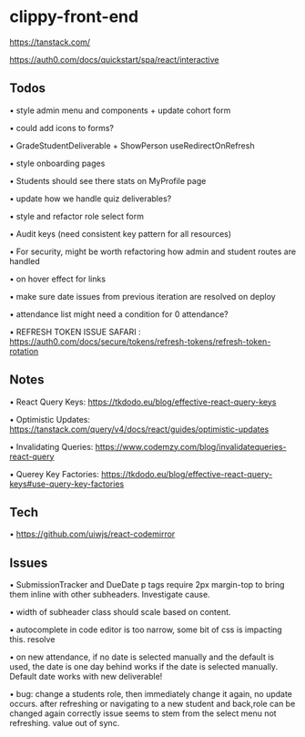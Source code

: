 # clippy-front-end

https://tanstack.com/

https://auth0.com/docs/quickstart/spa/react/interactive


## Todos

• style admin menu and components + update cohort form

• could add icons to forms?

• GradeStudentDeliverable + ShowPerson useRedirectOnRefresh

• style onboarding pages

• Students should see there stats on MyProfile page

• update how we handle quiz deliverables?

• style and refactor role select form

• Audit keys (need consistent key pattern for all resources)

• For security, might be worth refactoring how admin and student routes are handled

• on hover effect for links

• make sure date issues from previous iteration are resolved on deploy

• attendance list might need a condition for 0 attendance?

• REFRESH TOKEN ISSUE SAFARI : https://auth0.com/docs/secure/tokens/refresh-tokens/refresh-token-rotation


## Notes

• React Query Keys: https://tkdodo.eu/blog/effective-react-query-keys

• Optimistic Updates: https://tanstack.com/query/v4/docs/react/guides/optimistic-updates

• Invalidating Queries: https://www.codemzy.com/blog/invalidatequeries-react-query

• Querey Key Factories: https://tkdodo.eu/blog/effective-react-query-keys#use-query-key-factories


## Tech

• https://github.com/uiwjs/react-codemirror


## Issues

• SubmissionTracker and DueDate p tags require 2px margin-top to bring them inline with other subheaders. Investigate cause.

• width of subheader class should scale based on content.

• autocomplete in code editor is too narrow, some bit of css is impacting this. resolve

• on new attendance, if no date is selected manually and the default is used, the date is one day behind
  works if the date is selected manually.
  Default date works with new deliverable!

• bug: change a students role, then immediately change it again, no update occurs. 
  after refreshing or navigating to a new student and back,role can be changed again correctly
  issue seems to stem from the select menu not refreshing. value out of sync.
